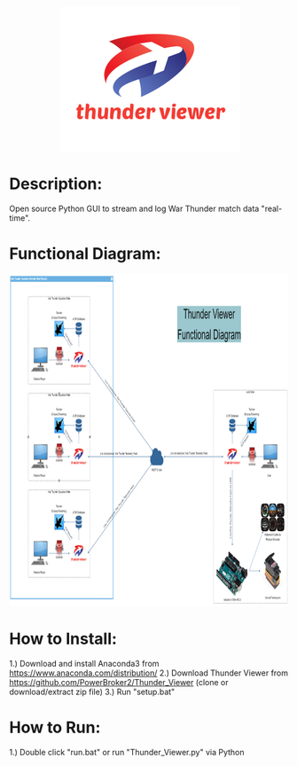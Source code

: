 <p align="center">
  <img width="325" height="260" src="https://github.com/PowerBroker2/Thunder_Viewer/blob/master/logo.png">
</p>

# Description:
Open source Python GUI to stream and log War Thunder match data "real-time".

# Functional Diagram:
<p align="center">
  <img width="1981" height="600" src="https://github.com/PowerBroker2/Thunder_Viewer/blob/master/Thunder_Viewer_Functional_Diagram.png">
</p>

# How to Install:
1.) Download and install Anaconda3 from https://www.anaconda.com/distribution/
2.) Download Thunder Viewer from https://github.com/PowerBroker2/Thunder_Viewer (clone or download/extract zip file)
3.) Run "setup.bat"

# How to Run:
1.) Double click "run.bat" or run "Thunder_Viewer.py" via Python
